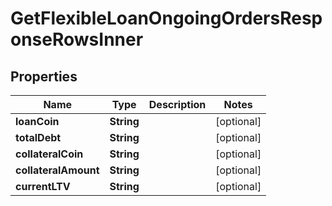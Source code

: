 

# GetFlexibleLoanOngoingOrdersResponseRowsInner


## Properties

| Name | Type | Description | Notes |
|------------ | ------------- | ------------- | -------------|
|**loanCoin** | **String** |  |  [optional] |
|**totalDebt** | **String** |  |  [optional] |
|**collateralCoin** | **String** |  |  [optional] |
|**collateralAmount** | **String** |  |  [optional] |
|**currentLTV** | **String** |  |  [optional] |



